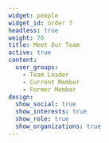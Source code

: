 ```yaml
---
widget: people
widget_id: order 7
headless: true
weight: 70
title: Meet Our Team
active: true
content:
  user_groups:
    - Team Leader
    - Current Member
    - Former Member
design:
  show_social: true
  show_interests: true
  show_role: true
  show_organizations: true
---
```

